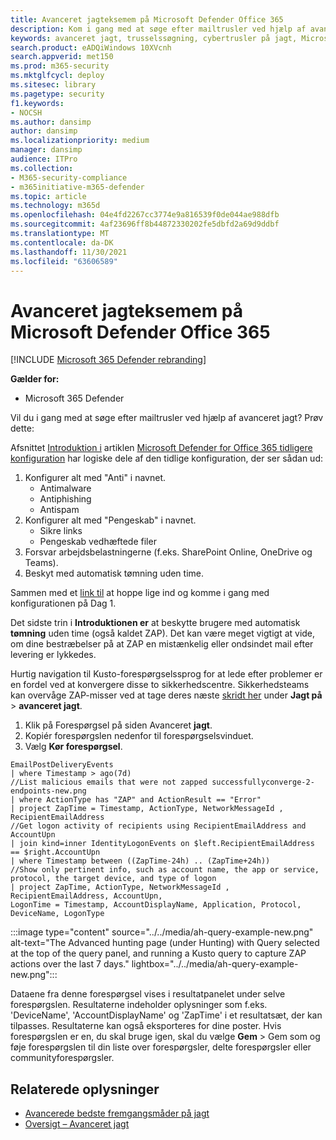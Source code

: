 ```yaml
---
title: Avanceret jagteksemem på Microsoft Defender Office 365
description: Kom i gang med at søge efter mailtrusler ved hjælp af avanceret jagt
keywords: avanceret jagt, trusselssøgning, cybertrusler på jagt, Microsoft 365 Defender, microsoft 365, m365, søg, forespørgsel, telemetri, brugerdefinerede registreringer, skema, kusto
search.product: eADQiWindows 10XVcnh
search.appverid: met150
ms.prod: m365-security
ms.mktglfcycl: deploy
ms.sitesec: library
ms.pagetype: security
f1.keywords:
- NOCSH
ms.author: dansimp
author: dansimp
ms.localizationpriority: medium
manager: dansimp
audience: ITPro
ms.collection:
- M365-security-compliance
- m365initiative-m365-defender
ms.topic: article
ms.technology: m365d
ms.openlocfilehash: 04e4fd2267cc3774e9a816539f0de044ae988dfb
ms.sourcegitcommit: 4af23696ff8b44872330202fe5dbfd2a69d9ddbf
ms.translationtype: MT
ms.contentlocale: da-DK
ms.lasthandoff: 11/30/2021
ms.locfileid: "63606589"
---
```

# <a name="advanced-hunting-example-for-microsoft-defender-for-office-365"></a>Avanceret jagteksemem på Microsoft Defender Office 365

[!INCLUDE [Microsoft 365 Defender rebranding](../includes/microsoft-defender.md)]


**Gælder for:**
- Microsoft 365 Defender

Vil du i gang med at søge efter mailtrusler ved hjælp af avanceret jagt? Prøv dette:

Afsnittet [Introduktion i](/microsoft-365/security/office-365-security/defender-for-office-365#getting-started) artiklen [Microsoft Defender for Office 365 tidligere konfiguration](/microsoft-365/security/office-365-security/defender-for-office-365) har logiske dele af den tidlige konfiguration, der ser sådan ud:

1. Konfigurer alt med "Anti" i navnet.
   - Antimalware
   - Antiphishing
   - Antispam
2. Konfigurer alt med "Pengeskab" i navnet.
   - Sikre links
   - Pengeskab vedhæftede filer
3. Forsvar arbejdsbelastningerne (f.eks. SharePoint Online, OneDrive og Teams).
4. Beskyt med automatisk tømning uden time.

Sammen med et [link til](../office-365-security/protect-against-threats.md) at hoppe lige ind og komme i gang med konfigurationen på Dag 1.

Det sidste trin i **Introduktionen er** at beskytte brugere med automatisk **tømning** uden time (også kaldet ZAP). Det kan være meget vigtigt at vide, om dine bestræbelser på at ZAP en mistænkelig eller ondsindet mail efter levering er lykkedes.

Hurtig navigation til Kusto-forespørgselssprog for at lede efter problemer er en fordel ved at konvergere disse to sikkerhedscentre. Sikkerhedsteams kan overvåge ZAP-misser ved at tage deres næste [skridt her](https://security.microsoft.com/advanced-hunting) under **Jagt på** \> **avanceret jagt**.

1. Klik på Forespørgsel på siden Avanceret **jagt**.
1. Kopiér forespørgslen nedenfor til forespørgselsvinduet.
1. Vælg **Kør forespørgsel**.

```kusto
EmailPostDeliveryEvents 
| where Timestamp > ago(7d)
//List malicious emails that were not zapped successfullyconverge-2-endpoints-new.png
| where ActionType has "ZAP" and ActionResult == "Error"
| project ZapTime = Timestamp, ActionType, NetworkMessageId , RecipientEmailAddress 
//Get logon activity of recipients using RecipientEmailAddress and AccountUpn
| join kind=inner IdentityLogonEvents on $left.RecipientEmailAddress == $right.AccountUpn
| where Timestamp between ((ZapTime-24h) .. (ZapTime+24h))
//Show only pertinent info, such as account name, the app or service, protocol, the target device, and type of logon
| project ZapTime, ActionType, NetworkMessageId , RecipientEmailAddress, AccountUpn, 
LogonTime = Timestamp, AccountDisplayName, Application, Protocol, DeviceName, LogonType
```

:::image type="content" source="../../media/ah-query-example-new.png" alt-text="The Advanced hunting page (under Hunting) with Query selected at the top of the query panel, and running a Kusto query to capture ZAP actions over the last 7 days." lightbox="../../media/ah-query-example-new.png":::

Dataene fra denne forespørgsel vises i resultatpanelet under selve forespørgslen. Resultaterne indeholder oplysninger som f.eks. 'DeviceName', 'AccountDisplayName' og 'ZapTime' i et resultatsæt, der kan tilpasses. Resultaterne kan også eksporteres for dine poster. Hvis forespørgslen er en, du skal bruge igen, skal du vælge **Gem** >  Gem som og føje forespørgslen til din liste over forespørgsler, delte forespørgsler eller communityforespørgsler.

## <a name="related-information"></a>Relaterede oplysninger
- [Avancerede bedste fremgangsmåder på jagt](advanced-hunting-best-practices.md)
- [Oversigt – Avanceret jagt](advanced-hunting-overview.md)
